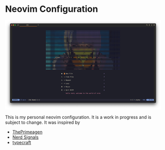# Neovim Configuration

<img width="1802" alt="SCR-20240410-cvhe" src="./docs/SCR-20240410-cvhe.png">

This is my personal neovim configuration. It is a work in progress and is subject to change. It was inspired by
- [ThePrimeagen](https://www.youtube.com/c/ThePrimeagen)
- [Nerd Signals](https://www.youtube.com/@bjcampolo)
- [typecraft](https://www.youtube.com/@typecraft_dev)


